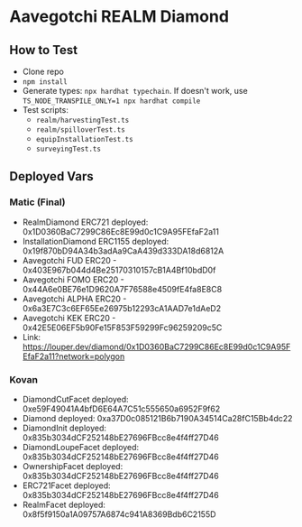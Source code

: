 # Aavegotchi REALM Diamond

## How to Test

- Clone repo
- `npm install`
- Generate types: `npx hardhat typechain`. If doesn't work, use `TS_NODE_TRANSPILE_ONLY=1 npx hardhat compile`
- Test scripts:
  - `realm/harvestingTest.ts`
  - `realm/spilloverTest.ts`
  - `equipInstallationTest.ts`
  - `surveyingTest.ts`

## Deployed Vars

### Matic (Final)

- RealmDiamond ERC721 deployed: 0x1D0360BaC7299C86Ec8E99d0c1C9A95FEfaF2a11
- InstallationDiamond ERC1155 deployed: 0x19f870bD94A34b3adAa9CaA439d333DA18d6812A
- Aavegotchi FUD ERC20 - 0x403E967b044d4Be25170310157cB1A4Bf10bdD0f
- Aavegotchi FOMO ERC20 - 0x44A6e0BE76e1D9620A7F76588e4509fE4fa8E8C8
- Aavegotchi ALPHA ERC20 - 0x6a3E7C3c6EF65Ee26975b12293cA1AAD7e1dAeD2
- Aavegotchi KEK ERC20 - 0x42E5E06EF5b90Fe15F853F59299Fc96259209c5C
- Link: https://louper.dev/diamond/0x1D0360BaC7299C86Ec8E99d0c1C9A95FEfaF2a11?network=polygon

### Kovan

- DiamondCutFacet deployed: 0xe59F49041A4bfD6E64A7C51c555650a6952F9f62
- Diamond deployed: 0xa37D0c085121B6b7190A34514Ca28fC15Bb4dc22
- DiamondInit deployed: 0x835b3034dCF252148bE27696FBcc8e4f4ff27D46
- DiamondLoupeFacet deployed: 0x835b3034dCF252148bE27696FBcc8e4f4ff27D46
- OwnershipFacet deployed: 0x835b3034dCF252148bE27696FBcc8e4f4ff27D46
- ERC721Facet deployed: 0x835b3034dCF252148bE27696FBcc8e4f4ff27D46
- RealmFacet deployed: 0x8f5f9150a1A09757A6874c941A8369Bdb6C2155D
